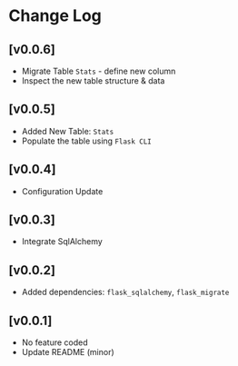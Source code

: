 # Change Log

## [v0.0.6] 

- Migrate Table `Stats` - define new column
- Inspect the new table structure & data

## [v0.0.5] 

- Added New Table: `Stats`
- Populate the table using `Flask CLI`

## [v0.0.4] 

- Configuration Update

## [v0.0.3] 

- Integrate SqlAlchemy

## [v0.0.2] 

- Added dependencies: `flask_sqlalchemy`, `flask_migrate`

## [v0.0.1] 

- No feature coded
- Update README (minor)
